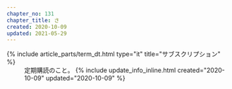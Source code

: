 ```yaml
---
chapter_no: 131
chapter_title: さ
created: 2020-10-09
updated: 2021-05-29
---
```

<dl>
  {% include article_parts/term_dt.html type="it" title="サブスクリプション" %}
  <dd markdown="span">定期購読のこと。
  {% include update_info_inline.html created="2020-10-09" updated="2020-10-09" %}
  </dd>
</dl>
